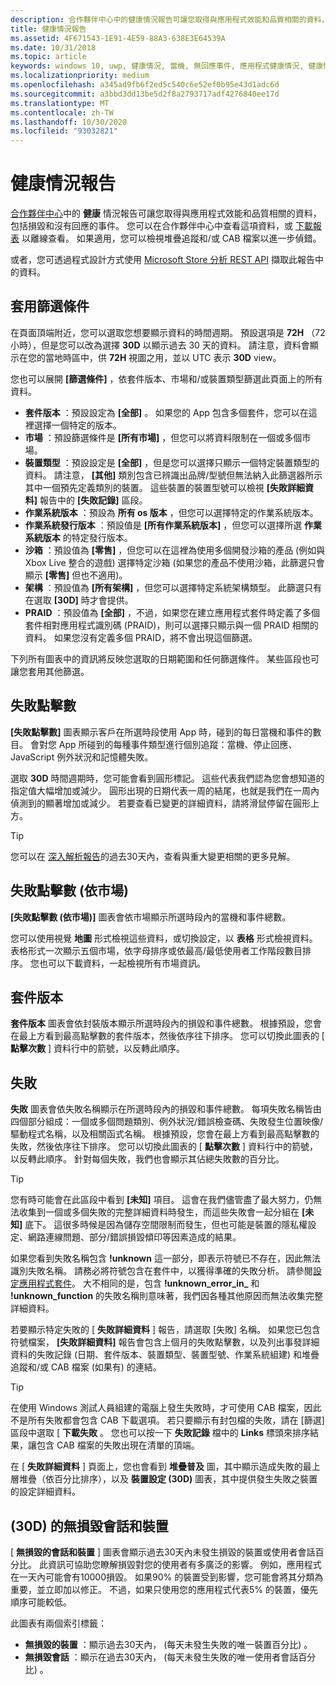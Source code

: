 ```yaml
---
description: 合作夥伴中心中的健康情況報告可讓您取得與應用程式效能和品質相關的資料，包括損毀和沒有回應的事件。
title: 健康情況報告
ms.assetid: 4F671543-1E91-4E59-88A3-638E3E64539A
ms.date: 10/31/2018
ms.topic: article
keywords: windows 10, uwp, 健康情況, 當機, 無回應事件, 應用程式健康情況, 健康情況資料, 堆疊追蹤, cab 檔案, 失敗, 失效, pdb, 符號
ms.localizationpriority: medium
ms.openlocfilehash: a345ad9fb6f2ed5c540c6e52ef0b95e43d1adc6d
ms.sourcegitcommit: a3bbd3dd13be5d2f8a2793717adf4276840ee17d
ms.translationtype: MT
ms.contentlocale: zh-TW
ms.lasthandoff: 10/30/2020
ms.locfileid: "93032821"
---
```

# <a name="health-report"></a>健康情況報告

[合作夥伴中心](https://partner.microsoft.com/dashboard)中的 **健康** 情況報告可讓您取得與應用程式效能和品質相關的資料，包括損毀和沒有回應的事件。 您可以在合作夥伴中心中查看這項資料，或 [下載報表](download-analytic-reports.md) 以離線查看。 如果適用，您可以檢視堆疊追蹤和/或 CAB 檔案以進一步偵錯。

或者，您可透過程式設計方式使用 [Microsoft Store 分析 REST API](../monetize/access-analytics-data-using-windows-store-services.md) 擷取此報告中的資料。


## <a name="apply-filters"></a>套用篩選條件

在頁面頂端附近，您可以選取您想要顯示資料的時間週期。 預設選項是 **72H** （72 小時），但是您可以改為選擇 **30D** 以顯示過去 30 天的資料。 請注意，資料會顯示在您的當地時區中，供 **72H** 視圖之用，並以 UTC 表示 **30D** view。

您也可以展開 **\[篩選條件\]** ，依套件版本、市場和/或裝置類型篩選此頁面上的所有資料。

-   **套件版本** ：預設設定為 **\[全部\]** 。 如果您的 App 包含多個套件，您可以在這裡選擇一個特定的版本。
-   **市場** ：預設篩選條件是 **\[所有市場\]** ，但您可以將資料限制在一個或多個市場。
-   **裝置類型** ：預設設定是 **\[全部\]** ，但是您可以選擇只顯示一個特定裝置類型的資料。 請注意， **\[其他\]** 類別包含已辨識出品牌/型號但無法納入此篩選器所示其中一個預先定義類別的裝置。 這些裝置的裝置型號可以檢視 **\[失敗詳細資料\]** 報告中的 **\[失敗記錄\]** 區段。  
-   **作業系統版本** ：預設為 **所有 os 版本** ，但您可以選擇特定的作業系統版本。
-   **作業系統發行版本** ︰預設值是 **\[所有作業系統版本\]** ，但您可以選擇所選 **作業系統版本** 的特定發行版本。
-   **沙箱** ：預設值為 **\[零售\]** ，但您可以在這裡為使用多個開發沙箱的產品 (例如與 Xbox Live 整合的遊戲) 選擇特定沙箱 (如果您的產品不使用沙箱，此篩選只會顯示 **\[零售\]** 但也不適用)。
-   **架構** ︰預設值為 **\[所有架構\]** ，但您可以選擇特定系統架構類型。 此篩選只有在選取 **\[30D\]** 時才會提供。
-   **PRAID** ：預設值為 **\[全部\]** ，不過，如果您在建立應用程式套件時定義了多個套件相對應用程式識別碼 (PRAID)，則可以選擇只顯示與一個 PRAID 相關的資料。 如果您沒有定義多個 PRAID，將不會出現這個篩選。

下列所有圖表中的資訊將反映您選取的日期範圍和任何篩選條件。 某些區段也可讓您套用其他篩選。


## <a name="failure-hits"></a>失敗點擊數

**\[失敗點擊數\]** 圖表顯示客戶在所選時段使用 App 時，碰到的每日當機和事件的數目。 會對您 App 所碰到的每種事件類型進行個別追蹤：當機、停止回應、JavaScript 例外狀況和記憶體失敗。

選取 **30D** 時間週期時，您可能會看到圓形標記。 這些代表我們認為您會想知道的指定值大幅增加或減少。 圓形出現的日期代表一周的結尾，也就是我們在一周內偵測到的顯著增加或減少。 若要查看已變更的詳細資料，請將滑鼠停留在圓形上方。  

> [!TIP]
> 您可以在 [深入解析報告](insights-report.md)的過去30天內，查看與重大變更相關的更多見解。

## <a name="failure-hits-by-market"></a>失敗點擊數 (依市場)

**\[失敗點擊數 (依市場)\]** 圖表會依市場顯示所選時段內的當機和事件總數。

您可以使用視覺 **地圖** 形式檢視這些資料，或切換設定，以 **表格** 形式檢視資料。 表格形式一次顯示五個市場，依字母排序或依最高/最低使用者工作階段數目排序。 您也可以下載資料，一起檢視所有市場資訊。


## <a name="package-version"></a>套件版本

**套件版本** 圖表會依封裝版本顯示所選時段內的損毀和事件總數。 根據預設，您會在最上方看到最高點擊數的套件版本，然後依序往下排序。 您可以切換此圖表的 [ **點擊次數** ] 資料行中的箭號，以反轉此順序。

## <a name="failures"></a>失敗

**失敗** 圖表會依失敗名稱顯示在所選時段內的損毀和事件總數。 每項失敗名稱皆由四個部分組成：一個或多個問題類別、例外狀況/錯誤檢查碼、失敗發生位置映像/驅動程式名稱，以及相關函式名稱。 根據預設，您會在最上方看到最高點擊數的失敗，然後依序往下排序。 您可以切換此圖表的 [ **點擊次數** ] 資料行中的箭號，以反轉此順序。 針對每個失敗，我們也會顯示其佔總失敗數的百分比。

> [!TIP]
> 您有時可能會在此區段中看到 **\[未知\]** 項目。 這會在我們儘管盡了最大努力，仍無法收集到一個或多個失敗的完整詳細資料時發生，而這些失敗會一起分組在 **\[未知\]** 底下。 這很多時候是因為儲存空間限制而發生，但也可能是裝置的隱私權設定、網路連線問題、部分/錯誤損毀傾印等因素造成的結果。
>
> 如果您看到失敗名稱包含 **!unknown** 這一部分，即表示符號已不存在，因此無法識別失敗名稱。 請務必將符號包含在套件中，以獲得準確的失敗分析。 請參閱[設定應用程式套件](/windows/msix/package/packaging-uwp-apps#configure-an-app-package)。 大不相同的是，包含 **!unknown_error_in_** 和 **!unknown_function** 的失敗名稱則意味著，我們因各種其他原因而無法收集完整詳細資料。

若要顯示特定失敗的 [ **失敗詳細資料** ] 報告，請選取 [失敗] 名稱。 如果您已包含符號檔案， **\[失敗詳細資料\]** 報告會包含上個月的失敗點擊數，以及列出事發詳細資料的失敗記錄 (日期、套件版本、裝置類型、裝置型號、作業系統組建) 和堆疊追蹤和/或 CAB 檔案 (如果有) 的連結。

> [!TIP]
> 在使用 Windows 測試人員組建的電腦上發生失敗時，才可使用 CAB 檔案，因此不是所有失敗都會包含 CAB 下載選項。 若只要顯示有封包檔的失敗，請在 [篩選] 區段中選取 [ **下載失敗** 。 您也可以按一下 **失敗記錄** 檔中的 **Links** 標頭來排序結果，讓包含 CAB 檔案的失敗出現在清單的頂端。

在 [ **失敗詳細資料** ] 頁面上，您也會看到 **堆疊普及** 圖，其中顯示造成失敗的最上層堆疊（依百分比排序），以及 **裝置設定 (30D)** 圖表，其中提供發生失敗之裝置的設定詳細資料。 


## <a name="crash-free-sessions-and-devices-30d"></a> (30D) 的無損毀會話和裝置

[ **無損毀的會話和裝置** ] 圖表會顯示過去30天內未發生損毀的裝置或使用者會話百分比。 此資訊可協助您瞭解損毀對您的使用者有多廣泛的影響。 例如，應用程式在一天內可能會有10000損毀。 如果90% 的裝置受到影響，您可能會將其分類為重要，並立即加以修正。 不過，如果只使用您的應用程式代表5% 的裝置，優先順序可能較低。

此圖表有兩個索引標籤：
- **無損毀的裝置** ：顯示過去30天內， (每天未發生失敗的唯一裝置百分比) 。
- **無損毀會話** ：顯示在過去30天內， (每天未發生失敗的唯一使用者會話百分比) 。


 

 
